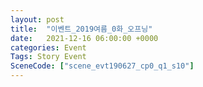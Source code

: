 ```yaml
---
layout: post
title:  "이벤트_2019여름_0화_오프닝"
date:   2021-12-16 06:00:00 +0000
categories: Event
Tags: Story Event
SceneCode: ["scene_evt190627_cp0_q1_s10"]
---
```

